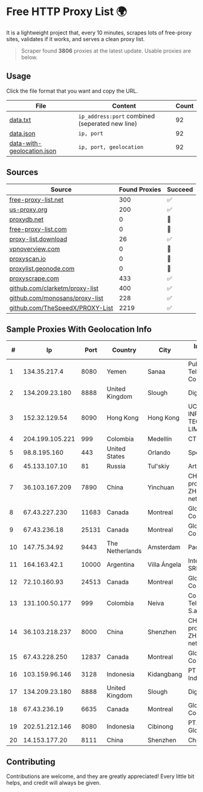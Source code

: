 
# Free HTTP Proxy List 🌍

It is a lightweight project that, every 10 minutes, scrapes lots of free-proxy sites, validates if it works, and serves a clean proxy list.


> Scraper found **3806** proxies at the latest update. Usable proxies are below.

## Usage

Click the file format that you want and copy the URL.


|File|Content|Count|
|----|-------|-----|
|[data.txt](https://raw.githubusercontent.com/themiralay/Proxy-List-World/master/data.txt)|`ip_address:port` combined (seperated new line)|92|
|[data.json](https://raw.githubusercontent.com/themiralay/Proxy-List-World/master/data.json)|`ip, port`|92|
|[data-with-geolocation.json](https://raw.githubusercontent.com/themiralay/Proxy-List-World/master/data-with-geolocation.json)|`ip, port, geolocation`|92|

## Sources

|Source|Found Proxies|Succeed|
|------|-------------|-------|
|[free-proxy-list.net](https://free-proxy-list.net)|300|✅|
|[us-proxy.org](https://www.us-proxy.org)|200|✅|
|[proxydb.net](http://proxydb.net)|0|🚫|
|[free-proxy-list.com](https://free-proxy-list.com/?page=&port=&type%5B%5D=http&type%5B%5D=https&up_time=0&search=Search)|0|🚫|
|[proxy-list.download](https://www.proxy-list.download/HTTP)|26|✅|
|[vpnoverview.com](https://vpnoverview.com/privacy/anonymous-browsing/free-proxy-servers)|0|🚫|
|[proxyscan.io](https://www.proxyscan.io)|0|🚫|
|[proxylist.geonode.com](https://proxylist.geonode.com/api/proxy-list?limit=300&page=1&sort_by=lastChecked&sort_type=desc&protocols=http,https)|0|🚫|
|[proxyscrape.com](https://api.proxyscrape.com/v2/?request=displayproxies&protocol=http&timeout=10000&country=all&ssl=all&anonymity=all)|433|✅|
|[github.com/clarketm/proxy-list](https://raw.githubusercontent.com/clarketm/proxy-list/master/proxy-list-raw.txt)|400|✅|
|[github.com/monosans/proxy-list](https://raw.githubusercontent.com/monosans/proxy-list/main/proxies/http.txt)|228|✅|
|[github.com/TheSpeedX/PROXY-List](https://raw.githubusercontent.com/TheSpeedX/PROXY-List/master/http.txt)|2219|✅|


## Sample Proxies With Geolocation Info

|#|Ip|Port|Country|City|Internet Service Provider|
|-|--|----|-------|----|-------------------------|
|1|134.35.217.4|8080|Yemen|Sanaa|Public Telecommunication Corporation|
|2|134.209.23.180|8888|United Kingdom|Slough|DigitalOcean, LLC|
|3|152.32.129.54|8090|Hong Kong|Hong Kong|UCLOUD INFORMATION TECHNOLOGY (HK) LIMITED|
|4|204.199.105.221|999|Colombia|Medellín|CTL Colombia|
|5|98.8.195.160|443|United States|Orlando|Spectrum|
|6|45.133.107.10|81|Russia|Tul'skiy|Art-net LLC|
|7|36.103.167.209|7890|China|Yinchuan|CHINANET NINGXIA province ZHONGWEI IDC network|
|8|67.43.227.230|11683|Canada|Montreal|GloboTech Communications|
|9|67.43.236.18|25131|Canada|Montreal|GloboTech Communications|
|10|147.75.34.92|9443|The Netherlands|Amsterdam|Packet Host, Inc.|
|11|164.163.42.1|10000|Argentina|Villa Ángela|Interret Villa Angela SRL|
|12|72.10.160.93|24513|Canada|Montreal|GloboTech Communications|
|13|131.100.50.177|999|Colombia|Neiva|Colombia Telecomunicaciones S.a. ESP|
|14|36.103.218.237|8000|China|Shenzhen|CHINANET NINGXIA province ZHONGWEI IDC network|
|15|67.43.228.250|12837|Canada|Montreal|GloboTech Communications|
|16|103.159.96.146|3128|Indonesia|Kidangbang|PT Jinde Grup Indonesia|
|17|134.209.23.180|8888|United Kingdom|Slough|DigitalOcean, LLC|
|18|67.43.236.19|6635|Canada|Montreal|GloboTech Communications|
|19|202.51.212.146|8080|Indonesia|Cibinong|PT. Sejahtera Globalindo|
|20|14.153.177.20|8111|China|Shenzhen|Chinanet|



## Contributing

Contributions are welcome, and they are greatly appreciated! Every
little bit helps, and credit will always be given.

